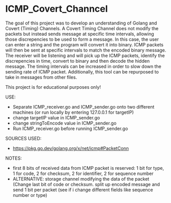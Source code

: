 # ICMP_Covert_Channcel
The goal of this project was to develop an understanding of Golang and Covert (Timing) Channels. A Covert Timing Channel does not modify the packets but instead sends message at specific time intervals, allowing those discrepencies to be used to form a message. In this case, the user can enter a string and the program will convert it into binary. ICMP packets will then be sent at specific intervals to match the encoded binary message. The receiver will be listening and will pick up the ICMP packets, identify the discrepencies in time, convert to binary and then decode the hidden message. The timing intervals can be increased in order to slow down the sending rate of ICMP packet. Additionally, this tool can be repurposed to take in messages from other files.

This project is for educational purposes only!


USE:
- Separate ICMP_receiver.go and ICMP_sender.go onto two different machines (or run locally by entering 127.0.0.1 for targetIP)
- change targetIP value in ICMP_sender.go
- change stringToEncode value in ICMP_sender.go
- Run ICMP_receiver.go before running ICMP_sender.go


SOURCES USED:
- https://pkg.go.dev/golang.org/x/net/icmp#PacketConn


NOTES:
- first 8 bits of received data from ICMP packet is reserved: 1 bit for type, 1 for code, 2 for checksum, 2 for identifier, 2 for sequence number
- ALTERNATIVE: storage channel modifying the data of the packet (Change last bit of code or checksum. split up encoded message and send 1 bit per packet (see if i change different fields like sequence number or type)
